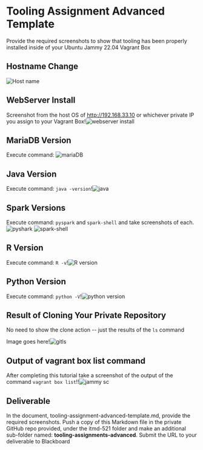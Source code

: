 # Tooling Assignment Advanced Template

Provide the required screenshots to show that tooling has been properly installed inside of your Ubuntu Jammy 22.04 Vagrant Box

## Hostname Change
![Host name](<hostname.png>)


## WebServer Install

Screenshot from the host OS of http://192.168.33.10  or whichever private IP you assign to your Vagrant Box!![webserver install](<apache2.png>)

## MariaDB Version

Execute command: ![mariaDB](<mysql.png>)

## Java Version

Execute command: `java -version`!![java](<java version.png>)

## Spark Versions

Execute command: `pyspark` and `spark-shell` and take screenshots of each.
![pyshark](pyshark.png)
![spark-shell](<spark shell.png>)
## R Version

Execute command: `R -v`!![R version](r.png)

## Python Version

Execute command: `python -V`!![python version](python.png)

## Result of Cloning Your Private Repository

No need to show the clone action -- just the results of the `ls` command

Image goes here!![gitls](<git ls.png>)

## Output of vagrant box list command

After completing this tutorial take a screenshot of the output of the command ```vagrant box list```!!![jammy sc](jammy.png)

## Deliverable

In the document, tooling-assignment-advanced-template.md, provide the required screenshots. Push a copy of this Markdown file in the private GitHub repo provided, under the itmd-521 folder and make an additional sub-folder named: **tooling-assignments-advanced**.  Submit the URL to your deliverable to Blackboard
